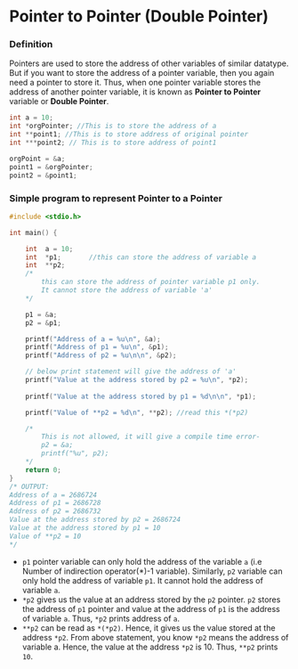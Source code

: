 # Pointer to Pointer \(Double Pointer\)

### Definition

Pointers are used to store the address of other variables of similar datatype. But if you want to store the address of a pointer variable, then you again need a pointer to store it. Thus, when one pointer variable stores the address of another pointer variable, it is known as **Pointer to Pointer** variable or **Double Pointer**.

```c
int a = 10; 
int *orgPointer; //This is to store the address of a
int **point1; //This is to store address of original pointer
int ***point2; // This is to store address of point1

orgPoint = &a;
point1 = &orgPointer;
point2 = &point1;
```

### Simple program to represent Pointer to a Pointer

```c
#include <stdio.h>

int main() {

    int  a = 10;
    int  *p1;       //this can store the address of variable a
    int  **p2; 
    /*
        this can store the address of pointer variable p1 only. 
        It cannot store the address of variable 'a' 
    */

    p1 = &a;
    p2 = &p1;

    printf("Address of a = %u\n", &a);
    printf("Address of p1 = %u\n", &p1);
    printf("Address of p2 = %u\n\n", &p2);

    // below print statement will give the address of 'a'
    printf("Value at the address stored by p2 = %u\n", *p2);
    
    printf("Value at the address stored by p1 = %d\n\n", *p1);

    printf("Value of **p2 = %d\n", **p2); //read this *(*p2)

    /*
        This is not allowed, it will give a compile time error-
        p2 = &a;
        printf("%u", p2);
    */
    return 0;
}
/* OUTPUT:
Address of a = 2686724
Address of p1 = 2686728
Address of p2 = 2686732
Value at the address stored by p2 = 2686724
Value at the address stored by p1 = 10
Value of **p2 = 10
*/
```



* `p1` pointer variable can only hold the address of the variable `a` \(i.e Number of indirection operator\(\*\)-1 variable\). Similarly, `p2` variable can only hold the address of variable `p1`. It cannot hold the address of variable `a`.
* `*p2` gives us the value at an address stored by the `p2` pointer. `p2` stores the address of `p1` pointer and value at the address of `p1` is the address of variable `a`. Thus, `*p2` prints address of `a`.
* `**p2` can be read as `*(*p2)`. Hence, it gives us the value stored at the address `*p2`. From above statement, you know `*p2` means the address of variable a. Hence, the value at the address `*p2` is 10. Thus, `**p2` prints `10`.

